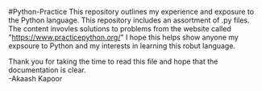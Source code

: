 #Python-Practice
This repository outlines my experience and exposure to the Python language. 
This repository includes an assortment of .py files. 
The content invovles solutions to problems from the website called "https://www.practicepython.org/" 
I hope this helps show anyone my expsoure to Python and my interests in learning this robut language. 

Thank you for taking the time to read this file and hope that the documentation is clear.  
-Akaash Kapoor
